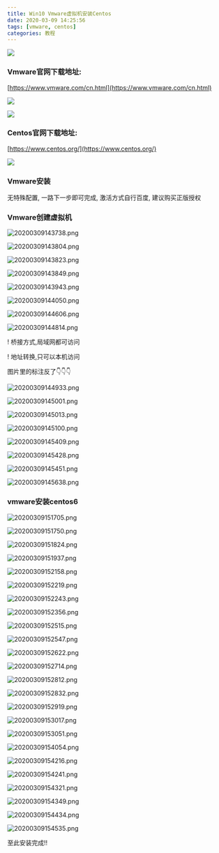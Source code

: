 ```yaml
---
title: Win10 Vmware虚拟机安装Centos
date: 2020-03-09 14:25:56
tags: [vmware, centos]
categories: 教程
---
```


![](vmcentos/wmware_20200309.jpg)

<!--more-->

### Vmware官网下载地址:

[https://www.vmware.com/cn.html](https://www.vmware.com/cn.html)

![](vmcentos/20200309142020.png)

![](vmcentos/20200309142308.png)

### Centos官网下载地址:

[https://www.centos.org/](https://www.centos.org/)

![](vmcentos/20200309142507.png)

### Vmware安装

无特殊配置, 一路下一步即可完成, 激活方式自行百度, 建议购买正版授权

### Vmware创建虚拟机

![20200309143738.png](vmcentos/20200309143738.png)

![20200309143804.png](vmcentos/20200309143804.png)

![20200309143823.png](vmcentos/20200309143823.png)

![20200309143849.png](vmcentos/20200309143849.png)

![20200309143943.png](vmcentos/20200309143943.png)

![20200309144050.png](vmcentos/20200309144050.png)

![20200309144606.png](vmcentos/20200309144606.png)

![20200309144814.png](vmcentos/20200309144814.png)

! 桥接方式,局域网都可访问

! 地址转换,只可以本机访问

图片里的标注反了👇👇👇

![20200309144933.png](vmcentos/20200309144933.png)

![20200309145001.png](vmcentos/20200309145001.png)

![20200309145013.png](vmcentos/20200309145013.png)

![20200309145100.png](vmcentos/20200309145100.png)

![20200309145409.png](vmcentos/20200309145409.png)

![20200309145428.png](vmcentos/20200309145428.png)

![20200309145451.png](vmcentos/20200309145451.png)

![20200309145638.png](vmcentos/20200309145638.png)

### vmware安装centos6

![20200309151705.png](vmcentos/20200309151705.png)

![20200309151750.png](vmcentos/20200309151750.png)

![20200309151824.png](vmcentos/20200309151824.png)

![20200309151937.png](vmcentos/20200309151937.png)

![20200309152158.png](vmcentos/20200309152158.png)

![20200309152219.png](vmcentos/20200309152219.png)

![20200309152243.png](vmcentos/20200309152243.png)

![20200309152356.png](vmcentos/20200309152356.png)

![20200309152515.png](vmcentos/20200309152515.png)

![20200309152547.png](vmcentos/20200309152547.png)

![20200309152622.png](vmcentos/20200309152622.png)

![20200309152714.png](vmcentos/20200309152714.png)

![20200309152812.png](vmcentos/20200309152812.png)

![20200309152832.png](vmcentos/20200309152832.png)

![20200309152919.png](vmcentos/20200309152919.png)

![20200309153017.png](vmcentos/20200309153017.png)

![20200309153051.png](vmcentos/20200309153051.png)

![20200309154054.png](vmcentos/20200309154054.png)

![20200309154216.png](vmcentos/20200309154216.png)

![20200309154241.png](vmcentos/20200309154241.png)

![20200309154321.png](vmcentos/20200309154321.png)

![20200309154349.png](vmcentos/20200309154349.png)

![20200309154434.png](vmcentos/20200309154434.png)

![20200309154535.png](vmcentos/20200309154535.png)

至此安装完成!!
